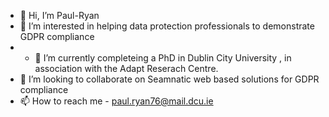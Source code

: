 - 👋 Hi, I’m Paul-Ryan
- 👀 I’m interested in helping data protection professionals to demonstrate GDPR compliance  
- - 🌱 I’m currently completeing a PhD in Dublin City University , in association with the Adapt Reserach Centre.    
- 💞️ I’m looking to collaborate on Seamnatic web based solutions for GDPR compliance 
- 📫 How to reach me - paul.ryan76@mail.dcu.ie

<!---
Paul-Ryan76/Paul-Ryan76 is a ✨ special ✨ repository because its `README.md` (this file) appears on your GitHub profile.
You can click the Preview link to take a look at your changes.
--->
